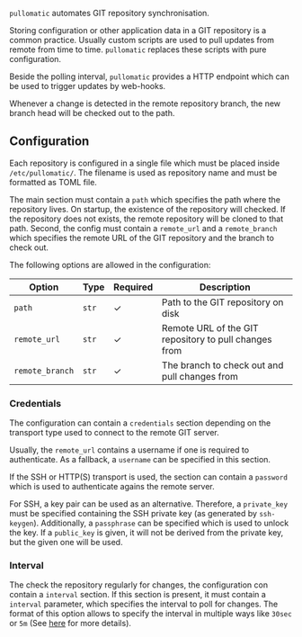 `pullomatic` automates GIT repository synchronisation.

Storing configuration or other application data in a GIT repository is a common practice.
Usually custom scripts are used to pull updates from remote from time to time.
`pullomatic` replaces these scripts with pure configuration.

Beside the polling interval, `pullomatic` provides a HTTP endpoint which can be used to trigger updates by web-hooks.

Whenever a change is detected in the remote repository branch, the new branch head will be checked out to the path.

## Configuration

Each repository is configured in a single file which must be placed inside `/etc/pullomatic/`.
The filename is used as repository name and must be formatted as TOML file.

The main section must contain a `path` which specifies the path where the repository lives.
On startup, the existence of the repository will checked.
If the repository does not exists, the remote repository will be cloned to that path.
Second, the config must contain a `remote_url` and a `remote_branch` which specifies the remote URL of the GIT repository and the branch to check out.

The following options are allowed in the configuration:

| Option | Type | Required | Description |
| ------ | ---- | -------- |----------- |
| `path` | `str` | ✓ | Path to the GIT repository on disk |
| `remote_url` | `str` | ✓ | Remote URL of the GIT repository to pull changes from |
| `remote_branch` | `str` | ✓ | The branch to check out and pull changes from |

### Credentials
The configuration can contain a `credentials` section depending on the transport type used to connect to the remote GIT server.

Usually, the `remote_url` contains a username if one is required to authenticate.
As a fallback, a `username` can be specified in this section.

If the SSH or HTTP(S) transport is used, the section can contain a `password` which is used to authenticate agains the remote server.

For SSH, a key pair can be used as an alternative.
Therefore, a `private_key` must be specified containing the SSH private key (as generated by `ssh-keygen`).
Additionally, a `passphrase` can be specified which is used to unlock the key.
If a `public_key` is given, it will not be derived from the private key, but the given one will be used.

### Interval
The check the repository regularly for changes, the configuration con contain a `interval` section.
If this section is present, it must contain a `interval` parameter, which specifies the interval to poll for changes.
The format of this option allows to specify the interval in multiple ways like `30sec` or `5m` (See [here](https://docs.rs/humantime/1.1.1/humantime/fn.parse_duration.html) for more details).
